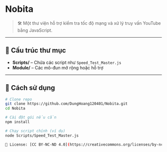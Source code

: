 
# Nobita

> 🛠 Một thư viện hỗ trợ kiểm tra tốc độ mạng và xử lý truy vấn YouTube bằng JavaScript.

---

## 📂 Cấu trúc thư mục

- **Scripts/** – Chứa các script như `Speed_Test_Master.js`
- **Module/** – Các mô-đun mở rộng hoặc hỗ trợ

---

## 🚀 Cách sử dụng

```bash
# Clone repo
git clone https://github.com/DungHoang120401/Nobita.git
cd Nobita

# Cài đặt gói nếu cần
npm install

# Chạy script chính (ví dụ)
node Scripts/Speed_Test_Master.js

📄 License: [CC BY-NC-ND 4.0](https://creativecommons.org/licenses/by-nc-nd/4.0/)

